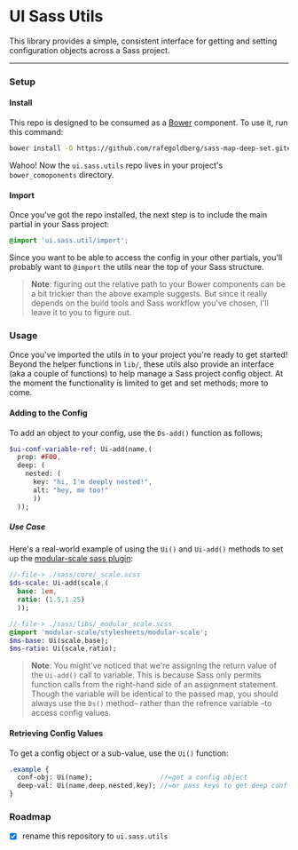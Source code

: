 UI Sass Utils
===

This library provides a simple, consistent interface for getting and setting configuration objects across a Sass project.

---



### Setup

#### Install

This repo is designed to be consumed as a [Bower](https://bower.io/#getting-started) component. To use it, run this command:

```bash
bower install -D https://github.com/rafegoldberg/sass-map-deep-set.git#master
```

Wahoo! Now the `ui.sass.utils` repo lives in your project's `bower_comoponents` directory.

#### Import

Once you've got the repo installed, the next step is to include the main partial in your Sass project:

```scss
@import 'ui.sass.util/import';
```

Since you want to be able to access the config in your other partials, you'll probably want to `@import` the utils near the top of your Sass structure.

> **Note**: figuring out the relative path to your Bower components can be a bit trickier than the above example suggests. But since it really depends on the build tools and Sass workflow you've chosen, I'll leave it to you to figure out.



### Usage

Once you've imported the utils in to your project you're ready to get started! Beyond the helper functions in `lib/`, these utils also provide an interface (aka a couple of functions) to help manage a Sass project config object. At the moment the functionality is limited to get and set methods; more to come.

#### Adding to the Config

To add an object to your config, use the `Ds-add()` function as follows;

```sass
$ui-conf-variable-ref: Ui-add(name,(
  prop: #F00,
  deep: (
    nested: (
      key: "hi, I'm deeply nested!",
      alt: "hey, me too!"
      ))
  ));
```

##### Use Case

Here's a real-world example of using the `Ui()` and `Ui-add()` methods to set up the [modular-scale sass plugin](https://github.com/modularscale/modularscale-sass):

```sass
//-file-> ./sass/core/_scale.scss
$ds-scale: Ui-add(scale,(
  base: 1em,
  ratio: (1.5,1.25)
  ));

//-file-> ./sass/libs/_modular_scale.scss
@import 'modular-scale/stylesheets/modular-scale';
$ms-base: Ui(scale,base);
$ms-ratio: Ui(scale,ratio);
```

> **Note**: You might've noticed that we're assigning the return value of the `Ui-add()` call to variable. This is because Sass only permits function calls from the right-hand side of an assignment statement. Though the variable will be identical to the passed map, you should always use the `Ds()` method– rather than the refrence variable –to access config values.

#### Retrieving Config Values

To get a config object or a sub-value, use the `Ui()` function:

```sass
.example {
  conf-obj: Ui(name);                 //=get a config object
  deep-val: Ui(name,deep,nested,key); //=or pass keys to get deep conf vals
}
```



### Roadmap

- [x] rename this repository to `ui.sass.utils`